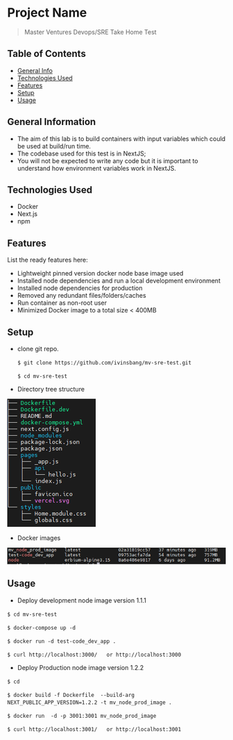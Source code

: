 # Project Name
> Master Ventures Devops/SRE Take Home Test

## Table of Contents
* [General Info](#general-information)
* [Technologies Used](#technologies-used)
* [Features](#features)
* [Setup](#setup)
* [Usage](#usage)


## General Information
- The aim of this lab is to build containers with input variables which could be used at build/run time. 
- The codebase used for this test is in NextJS;
- You will not be expected to write any code but it is important to understand how environment variables work in NextJS.

## Technologies Used
- Docker
- Next.js
- npm

## Features
List the ready features here:
- Lightweight pinned version docker node base image used
- Installed node dependencies and run a local development environment
- Installed node dependencies for production
- Removed any redundant files/folders/caches
- Run container as non-root user
- Minimized Docker image to a total size < 400MB

## Setup
- clone git repo.

    `$ git clone https://github.com/ivinsbang/mv-sre-test.git`

    `$ cd mv-sre-test`
    
- Directory tree structure

![tree](.pic/tree.PNG)

- Docker images 

![dimage](.pic/image-size.PNG)
## Usage
- Deploy development node image version 1.1.1

`$ cd mv-sre-test`

`$ docker-compose up -d`

`$ docker run -d test-code_dev_app . `

`$ curl http://localhost:3000/   or http://localhost:3000`

- Deploy Production node image version 1.2.2

`$ cd `

`$ docker build -f Dockerfile  --build-arg NEXT_PUBLIC_APP_VERSION=1.2.2 -t mv_node_prod_image .`

`$ docker run  -d -p 3001:3001 mv_node_prod_image `

`$ curl http://localhost:3001/   or http://localhost:3001`




